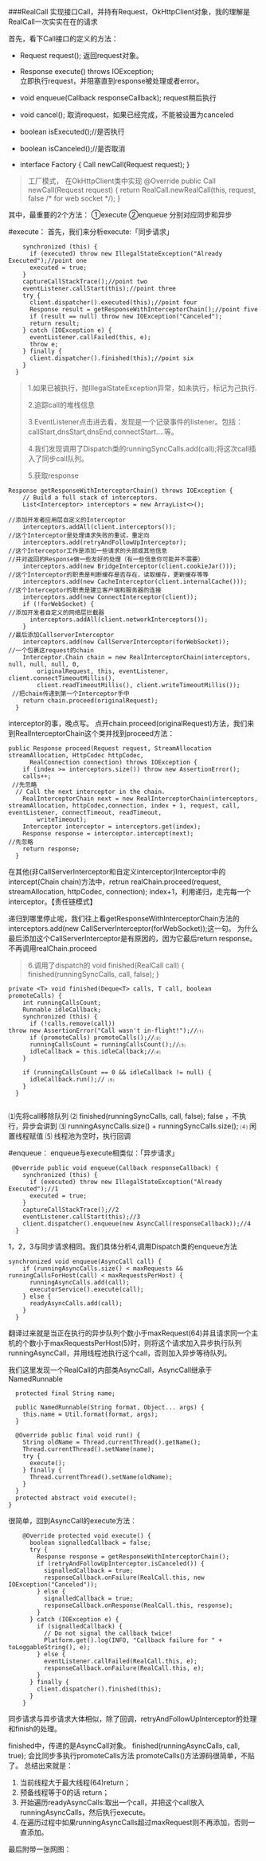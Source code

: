 ###RealCall 实现接口Call，并持有Request，OkHttpClient对象，我的理解是RealCall一次实实在在的请求


首先，看下Call接口的定义的方法：

- Request request();
返回request对象。

- Response execute() throws IOException;  
立即执行request，并阻塞直到response被处理或者error。

- void enqueue(Callback responseCallback);
request稍后执行

- void cancel();
取消request，如果已经完成，不能被设置为canceled

- boolean isExecuted();//是否执行

- boolean isCanceled();//是否取消

- interface Factory {
    Call newCall(Request request);
  }
>工厂模式， 在OkHttpClient类中实现
@Override public Call newCall(Request request) {
    return RealCall.newRealCall(this, request, false /* for web socket */);
  }



其中，最重要的2个方法：
 ①execute ②enqueue 分别对应同步和异步

#execute：
首先，我们来分析execute:「同步请求」

```@Override public Response execute() throws IOException {
    synchronized (this) {
      if (executed) throw new IllegalStateException("Already Executed");//point one
      executed = true;
    }
    captureCallStackTrace();//point two
    eventListener.callStart(this);//point three
    try {
      client.dispatcher().executed(this);//point four
      Response result = getResponseWithInterceptorChain();//point five
      if (result == null) throw new IOException("Canceled");
      return result;
    } catch (IOException e) {
      eventListener.callFailed(this, e);
      throw e;
    } finally {
      client.dispatcher().finished(this);//point six
    }
  }
```

> 1.如果已被执行，抛IllegalStateException异常，如未执行，标记为己执行.
> 
> 2.追踪call的堆栈信息
> 
> 3.EventListener点击进去看，发现是一个记录事件的listener。包括：callStart,dnsStart,dnsEnd,connectStart....等。
> 
> 4.我们发现调用了Dispatch类的runningSyncCalls.add(call);将这次call插入了同步call队列。
> 
> 5.获取response

```
Response getResponseWithInterceptorChain() throws IOException {
    // Build a full stack of interceptors.
    List<Interceptor> interceptors = new ArrayList<>();

//添加开发者应用层自定义的Interceptor
    interceptors.addAll(client.interceptors());
//这个Interceptor是处理请求失败的重试，重定向 
    interceptors.add(retryAndFollowUpInterceptor);
//这个Interceptor工作是添加一些请求的头部或其他信息
//并对返回的Response做一些友好的处理（有一些信息你可能并不需要）
    interceptors.add(new BridgeInterceptor(client.cookieJar()));
//这个Interceptor的职责是判断缓存是否存在，读取缓存，更新缓存等等
    interceptors.add(new CacheInterceptor(client.internalCache()));
//这个Interceptor的职责是建立客户端和服务器的连接
    interceptors.add(new ConnectInterceptor(client));
    if (!forWebSocket) {
//添加开发者自定义的网络层拦截器
      interceptors.addAll(client.networkInterceptors());
    }
//最后添加CallserverInterceptor
    interceptors.add(new CallServerInterceptor(forWebSocket));
//一个包裹这request的chain
    Interceptor.Chain chain = new RealInterceptorChain(interceptors, null, null, null, 0,
        originalRequest, this, eventListener, client.connectTimeoutMillis(),
        client.readTimeoutMillis(), client.writeTimeoutMillis());
 //把chain传递到第一个Interceptor手中
    return chain.proceed(originalRequest);
  }
```

interceptor的事，晚点写。
点开chain.proceed(originalRequest)方法，我们来到RealInterceptorChain这个类并找到proceed方法：

```
public Response proceed(Request request, StreamAllocation streamAllocation, HttpCodec httpCodec,
      RealConnection connection) throws IOException {
    if (index >= interceptors.size()) throw new AssertionError();
    calls++;
 //先忽略
  // Call the next interceptor in the chain.
    RealInterceptorChain next = new RealInterceptorChain(interceptors, streamAllocation, httpCodec,connection, index + 1, request, call, eventListener, connectTimeout, readTimeout,
        writeTimeout);
    Interceptor interceptor = interceptors.get(index);
    Response response = interceptor.intercept(next);
//先忽略
    return response;
  }
```

在其他(非CallServerInterceptor和自定义interceptor)Interceptor中的intercept(Chain chain)方法中，retrun realChain.proceed(request, streamAllocation, httpCodec, connection);  index+1，利用递归，走完每一个interceptor。【责任链模式】

递归到哪里停止呢，我们往上看getResponseWithInterceptorChain方法的  interceptors.add(new CallServerInterceptor(forWebSocket));这一句。
为什么最后添加这个CallServerInterceptor是有原因的，因为它最后return response。不再调用realChain.proceed
 
> 
> 6.调用了dispatch的 void finished(RealCall call) {
    finished(runningSyncCalls, call, false);
  }

```
private <T> void finished(Deque<T> calls, T call, boolean promoteCalls) {
    int runningCallsCount;
    Runnable idleCallback;
    synchronized (this) {
      if (!calls.remove(call)) 
throw new AssertionError("Call wasn't in-flight!");//⑴
      if (promoteCalls) promoteCalls();//⑵ 
      runningCallsCount = runningCallsCount();//⑶ 
      idleCallback = this.idleCallback;//⑷
    }

    if (runningCallsCount == 0 && idleCallback != null) {
      idleCallback.run();// ⑸
    }
  }
  
```
⑴先将call移除队列
⑵ finished(runningSyncCalls, call, false);
false ，不执行，异步会讲到
⑶ runningAsyncCalls.size() + runningSyncCalls.size();
⑷ 闲置线程赋值
⑸ 线程池为空时，执行回调

#enqueue：
enqueue与execute相类似：「异步请求」

```
 @Override public void enqueue(Callback responseCallback) {
    synchronized (this) {
      if (executed) throw new IllegalStateException("Already Executed");//1
      executed = true;
    }
    captureCallStackTrace();//2
    eventListener.callStart(this);//3
    client.dispatcher().enqueue(new AsyncCall(responseCallback));//4
  }
```

1，2，3与同步请求相同。我们具体分析4,调用Dispatch类的enqueue方法


```
synchronized void enqueue(AsyncCall call) {
    if (runningAsyncCalls.size() < maxRequests && runningCallsForHost(call) < maxRequestsPerHost) {
      runningAsyncCalls.add(call);
      executorService().execute(call);
    } else {
      readyAsyncCalls.add(call);
    }
  }
```
翻译过来就是当正在执行的异步队列个数小于maxRequest(64)并且请求同一个主机的个数小于maxRequestsPerHost(5)时，则将这个请求加入异步执行队列runningAsyncCall，并用线程池执行这个call，否则加入异步等待队列。

我们这里发现一个RealCall的内部类AsyncCall，AsyncCall继承于NamedRunnable

```public abstract class NamedRunnable implements Runnable {
  protected final String name;

  public NamedRunnable(String format, Object... args) {
    this.name = Util.format(format, args);
  }

  @Override public final void run() {
    String oldName = Thread.currentThread().getName();
    Thread.currentThread().setName(name);
    try {
      execute();
    } finally {
      Thread.currentThread().setName(oldName);
    }
  }
  protected abstract void execute();
}
```

很简单，回到AsyncCall的execute方法：

```
    @Override protected void execute() {
      boolean signalledCallback = false;
      try {
        Response response = getResponseWithInterceptorChain();
        if (retryAndFollowUpInterceptor.isCanceled()) {
          signalledCallback = true;
          responseCallback.onFailure(RealCall.this, new IOException("Canceled"));
        } else {
          signalledCallback = true;
          responseCallback.onResponse(RealCall.this, response);
        }
      } catch (IOException e) {
        if (signalledCallback) {
          // Do not signal the callback twice!
          Platform.get().log(INFO, "Callback failure for " + toLoggableString(), e);
        } else {
          eventListener.callFailed(RealCall.this, e);
          responseCallback.onFailure(RealCall.this, e);
        }
      } finally {
        client.dispatcher().finished(this);
      }
    }
```    
同步请求与异步请求大体相似，除了回调，retryAndFollowUpInterceptor的处理和finish的处理。

finished中，传递的是AsyncCall对象。 finished(runningAsyncCalls, call, true);
会比同步多执行promoteCalls方法
promoteCalls()方法源码很简单，不贴了。
总结出来就是：

1. 当前线程大于最大线程(64)return；
2. 预备线程等于0的话 return；
3. 开始遍历readyAsyncCalls:取出一个call，并把这个call放入runningAsyncCalls，然后执行execute。
4. 在遍历过程中如果runningAsyncCalls超过maxRequest则不再添加，否则一直添加。


最后附带一张网图：


























